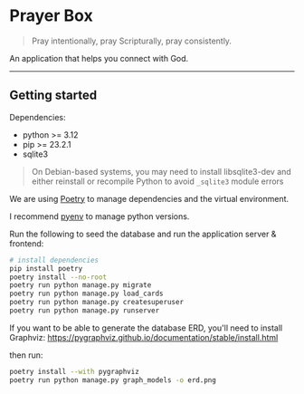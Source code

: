 # Prayer Box

> Pray intentionally, pray Scripturally, pray consistently.

An application that helps you connect with God.

---

## Getting started

Dependencies:
- python >= 3.12
- pip >= 23.2.1
- sqlite3

> On Debian-based systems, you may need to install libsqlite3-dev and either reinstall or recompile Python to avoid `_sqlite3` module errors

We are using [Poetry](https://python-poetry.org/) to manage dependencies and the virtual environment.

I recommend [pyenv](https://github.com/pyenv/pyenv?tab=readme-ov-file#installation) to manage python versions.

Run the following to seed the database and run the application server & frontend:

```sh
# install dependencies
pip install poetry
poetry install --no-root
poetry run python manage.py migrate
poetry run python manage.py load_cards
poetry run python manage.py createsuperuser
poetry run python manage.py runserver
```

If you want to be able to generate the database ERD, you'll need to install Graphviz:
https://pygraphviz.github.io/documentation/stable/install.html

then run:
```sh
poetry install --with pygraphviz
poetry run python manage.py graph_models -o erd.png
```